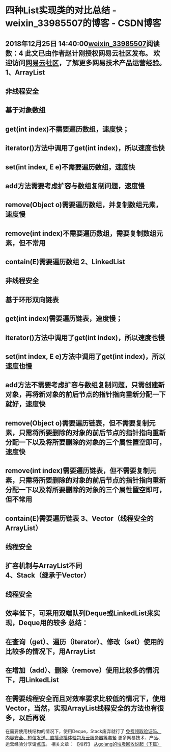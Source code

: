 # 四种List实现类的对比总结 - weixin_33985507的博客 - CSDN博客
2018年12月25日 14:40:00[weixin_33985507](https://me.csdn.net/weixin_33985507)阅读数：4
此文已由作者赵计刚授权网易云社区发布。
欢迎访问[网易云社区](https://sq.163yun.com/blog?tag=M_tg_1007_65)，了解更多网易技术产品运营经验。
**1、ArrayList**
- 
非线程安全
- 
基于对象数组
- 
get(int index)不需要遍历数组，速度快；
- 
iterator()方法中调用了get(int index)，所以速度也快
- 
set(int index, E e)不需要遍历数组，速度快
- 
add方法需要考虑扩容与数组复制问题，速度慢
- 
remove(Object o)需要遍历数组，并复制数组元素，速度慢
- 
remove(int index)不需要遍历数组，需要复制数组元素，但不常用
- 
contain(E)需要遍历数组
**2、LinkedList**
- 
非线程安全
- 
基于环形双向链表
- 
get(int index)需要遍历链表，速度慢；
- 
iterator()方法中调用了get(int index)，所以速度也慢
- 
set(int index, E e)方法中调用了get(int index)，所以速度也慢
- 
add方法不需要考虑扩容与数组复制问题，只需创建新对象，再将新对象的前后节点的指针指向重新分配一下就好，速度快
- 
remove(Object o)需要遍历链表，但不需要复制元素，只需将所要删除的对象的前后节点的指针指向重新分配一下以及将所要删除的对象的三个属性置空即可，速度快
- 
remove(int index)需要遍历链表，但不需要复制元素，只需将所要删除的对象的前后节点的指针指向重新分配一下以及将所要删除的对象的三个属性置空即可，但不常用
- 
contain(E)需要遍历链表
**3、Vector（线程安全的ArrayList）**
- 
线程安全
- 
扩容机制与ArrayList不同
**4、Stack（继承于Vector）**
- 
线程安全
- 
效率低下，可采用双端队列Deque或LinkedList来实现，Deque用的较多
**总结：**
- 
在查询（get）、遍历（iterator）、修改（set）使用的比较多的情况下，用ArrayList
- 
在增加（add）、删除（remove）使用比较多的情况下，用LinkedList
- 
在需要线程安全而且对效率要求比较低的情况下，使用Vector，当然，实现ArrayList线程安全的方法也有很多，以后再说
- 
在需要使用栈结构的情况下，使用Deque，Stack废弃就行了
[免费领取验证码、内容安全、短信发送、直播点播体验包及云服务器等套餐](https://www.163yun.com/free?tag=M_tg_1007_65)
更多网易技术、产品、运营经验分享请[点击](https://sq.163yun.com/blog?tag=M_tg_1007_65)。
相关文章：
【推荐】 [从golang的垃圾回收说起（下篇）](https://www.jianshu.com/p/d82a84a0b632)
